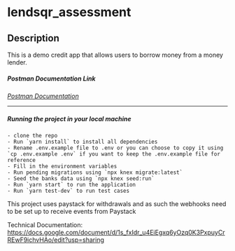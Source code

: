 # lendsqr_assessment

## Description
This is a demo credit app that allows users to borrow money from a money lender.


##### Postman Documentation Link
_[Postman Documentation](https://documenter.getpostman.com/view/17952060/2s9YXpVyec)_

---


##### Running the project in your local machine
    - clone the repo
    - Run `yarn install` to install all dependencies
    - Rename .env.example file to .env or you can choose to copy it using `cp .env.example .env` if you want to keep the .env.example file for reference
    - Fill in the environment variables
    - Run pending migrations using `npx knex migrate:latest`
    - Seed the banks data using `npx knex seed:run`
    - Run `yarn start` to run the application
    - Run `yarn test-dev` to run test cases

This project uses paystack for withdrawals and as such the webhooks need to be set up to receive events from Paystack


Technical Documentation:
https://docs.google.com/document/d/1s_fxIdr_u4EiEgxq6yOzq0K3PxpuyCrREwF9ichvHAo/edit?usp=sharing